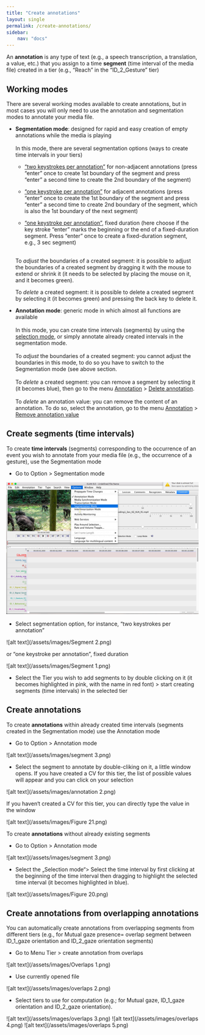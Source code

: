 ```yaml
---
title: "Create annotations"
layout: single
permalink: /create-annotations/
sidebar:
    nav: "docs"
---
```


An **annotation** is any type of text (e.g., a speech transcription, a translation, a value, etc.) that you assign to a time **segment** (time interval of the media file) created in a tier (e.g., “Reach” in the “ID_2_Gesture” tier)


## Working modes

There are several working modes available to create annotations, but in most cases you will only need to use the annotation and segmentation modes to annotate your media file.

  * **Segmentation mode**: designed for rapid and easy creation of empty annotations while the media is playing <br><br>
  In this mode, there are several segmentation options (ways to create time intervals in your tiers)

      * <ins>“two keystrokes per annotation”</ins> for non-adjacent annotations (press “enter” once to create 1st boundary of the segment and press “enter” a second time to create the 2nd boundary of the segment) 

      * <ins>“one keystroke per annotation”</ins> for adjacent annotations (press “enter” once to create the 1st boundary of the segment and press “enter” a second time to create 2nd boundary of the segment, which is also the 1st boundary of the next segment)

      * <ins>“one keystroke per annotation”</ins>, fixed duration (here choose if the key stroke “enter” marks the beginning or the end of a fixed-duration segment.  Press “enter” once to create a fixed-duration segment, e.g., 3 sec segment)<br><br>

    To _adjust_ the boundaries of a created segment: it is possible to adjust the boundaries of a created segment by dragging it with the mouse to extend or shrink it (it needs to be selected by placing the mouse on it, and it becomes green).

    To _delete_ a created segment: it is possible to delete a created segment by selecting it (it becomes green) and pressing the back key to delete it.

  * **Annotation mode**:  generic mode in which almost all functions are available <br><br>
  In this mode, you can create time intervals (segments) by using the <ins>selection mode</ins>, or simply annotate already created intervals in the segmentation mode. <br><br>
  To _adjust_ the boundaries of a created segment: you cannot adjust the boundaries in this mode, to do so you have to switch to the Segmentation mode (see above section. <br><br>
  To _delete_ a created segment: you can remove a segment by selecting it (it becomes blue), then go to the menu <ins>Annotation</ins> > <ins>Delete annotation</ins>.   <br><br>
  To _delete_ an annotation value: you can remove the content of an annotation. To do so, select the annotation, go to the menu <ins>Annotation</ins> >  <ins>Remove annotation value</ins>


## Create segments (time intervals)

To create **time intervals** (segments) corresponding to the occurrence of an event you wish to annotate from your media file (e.g., the occurrence of a gesture), use the Segmentation mode 

  * Go to Option > Segmentation mode
  
![alt text](/assets/images/Segment.png)

  * Select segmentation option, for instance, “two keystrokes per annotation”

![alt text](/assets/images/Segment 2.png)
  
  or  “one keystroke per annotation”, fixed duration

![alt text](/assets/images/Segment 1.png)

  * Select the Tier you wish to add segments to by double clicking on it (it becomes highlighted in pink, with the name in red font) > start creating segments (time intervals) in the selected tier

## Create annotations


To create **annotations** within already created time intervals (segments created in the Segmentation mode) use the Annotation mode

  * Go to Option > Annotation mode

![alt text](/assets/images/segment 3.png)

  * Select the segment to annotate by double-cliking on it,  a little window opens. If you have created a CV for this tier, the list of possible values will appear and you can click on your selection

![alt text](/assets/images/annotation 2.png)
  
  If you haven‘t created a CV for this tier, you can directly type the value in the window

![alt text](/assets/images/Figure 21.png)

To create **annotations** without already existing segments

  * Go to Option > Annotation mode

![alt text](/assets/images/segment 3.png)

  * Select the „Selection mode“> Select the time interval by first clicking at the beginning of the time interval then dragging to highlight the selected time  interval (it becomes highlighted in blue). 

![alt text](/assets/images/Figure 20.png)

## Create annotations from overlapping annotations 

You can automatically create annotations from overlapping segments from different tiers (e.g., for Mutual gaze presence= overlap segment between ID_1_gaze orientation and ID_2_gaze orientation segments) 


  * Go to Menu Tier > create annotation from overlaps

![alt text](/assets/images/Overlaps 1.png)

  * Use currently opened file

![alt text](/assets/images/overlaps 2.png)
  
  * Select tiers to use for computation (e.g.; for Mutual gaze, ID_1_gaze orientation and ID_2_gaze orientation).


![alt text](/assets/images/overlaps 3.png)
![alt text](/assets/images/overlaps 4.png)
![alt text](/assets/images/overlaps 5.png)



